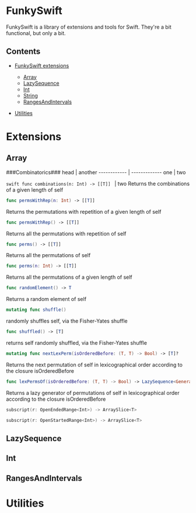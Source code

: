 # FunkySwift

FunkySwift is a library of extensions and tools for Swift. They're a bit functional, but only a bit.

## Contents ##

- [FunkySwift extensions](#extensions)
	- [Array](#array)
	- [LazySequence](#array)
	- [Int](#int)
	- [String](#string)
	- [RangesAndIntervals](#range)

- [Utilities](#utilities)

# Extensions #


## Array ##

###Combinatorics###
head | another
------------ | -------------
one | two

```swift func combinations(n: Int) -> [[T]] ``` | two
Returns the combinations of a given length of self
```swift
func permsWithRep(n: Int) -> [[T]]
```
Returns the permutations with repetition of a given length of self
```swift
func permsWithRep() -> [[T]]
```
Returns all the permutations with repetition of self
```swift
func perms() -> [[T]]
```
Returns all the permutations of self
```swift
func perms(n: Int) -> [[T]]
```
Returns all the permutations of a given length of self
```swift
func randomElement() -> T
```
Returns a random element of self
```swift
mutating func shuffle()
```
randomly shuffles self, via the Fisher-Yates shuffle
```swift
func shuffled() -> [T]
```
returns self randomly shuffled, via the Fisher-Yates shuffle
```swift
mutating func nextLexPerm(isOrderedBefore: (T, T) -> Bool) -> [T]?
```
Returns the next permutation of self in lexicographical order according to the closure isOrderedBefore
```swift
func lexPermsOf(isOrderedBefore: (T, T) -> Bool) -> LazySequence<GeneratorOf<[T]>>
```
Returns a lazy generator of permutations of self in lexicographical order according to the closure isOrderedBefore
```swift
subscript(r: OpenEndedRange<Int>) -> ArraySlice<T>
```
```swift
subscript(r: OpenStartedRange<Int>) -> ArraySlice<T>
```
## LazySequence ##
## Int ##
## RangesAndIntervals ##
# Utilities #